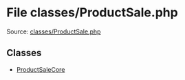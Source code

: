 File classes/ProductSale.php
=========

Source: [classes/ProductSale.php](https://github.com/PrestaShop/PrestaShop/blob/1.5.0.3/classes/ProductSale.php)


Classes
-------

* [ProductSaleCore](class.ProductSaleCore.md)

